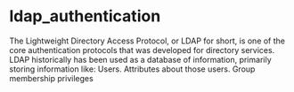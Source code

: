 # ldap_authentication
The Lightweight Directory Access Protocol, or LDAP for short, is one of the core authentication protocols that was developed for directory services. LDAP historically has been used as a database of information, primarily storing information like: Users. Attributes about those users. Group membership privileges
